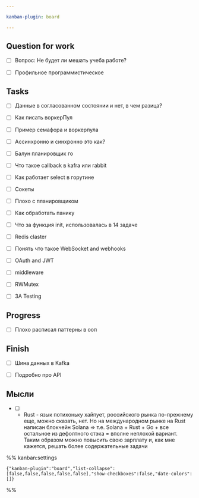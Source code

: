 ```yaml
---

kanban-plugin: board

---
```


## Question for work

- [ ] Вопрос: Не будет ли мешать учеба работе?
- [ ] Профильное программистическое


## Tasks

- [ ] Данные в согласованном состоянии и нет, в чем разица?
- [ ] Как писать воркерПул
- [ ] Пример семафора и воркерпула
- [ ] Ассинхронно и синхронно это как?
- [ ] Балун планировщик го
- [ ] Что такое callback в kafra или rabbit
- [ ] Как работает select в горутине
- [ ] Сокеты
- [ ] Плохо с планировщиком
- [ ] Как обработать панику
- [ ] Что за функция init, использовалась в 14 задаче
- [ ] Redis claster
- [ ] Понять что такое WebSocket and webhooks
- [ ] OAuth and JWT
- [ ] middleware
- [ ] RWMutex
- [ ] 3A Testing


## Progress

- [ ] Плохо расписал паттерны в ооп


## Finish

- [ ] Шина данных в Kafka
- [ ] Подробно про API


## Мысли

- [ ] - Rust - язык потихоньку хайпует, российского рынка по-прежнему еще, можно сказать, нет. Но на международном рынке на Rust написан блокчейн Solana => т.е. Solana + Rust + Go + все остальное из дефолтного стэка = вполне неплохой вариант. Таким образом можно повысить свою зарплату и, как мне кажется, решать более содержательные задачи




%% kanban:settings
```
{"kanban-plugin":"board","list-collapse":[false,false,false,false,false],"show-checkboxes":false,"date-colors":[]}
```
%%